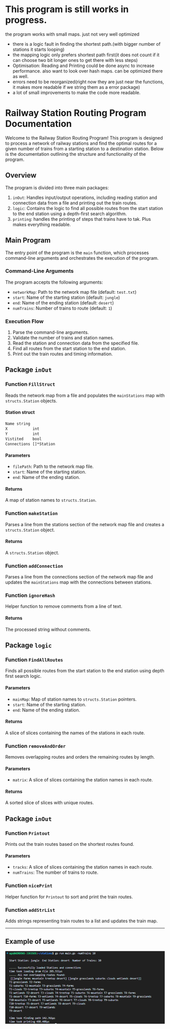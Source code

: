 # This program is still works in progress.

the program works with small maps. just not very well optimized

- there is a logic fault in finding the shortest path.(with bigger number of stations it starts looping)
- the mapping logic only prefers shortest path first(it does not count if it can choose two bit longer ones to get there with less steps)
- Optimisation: Reading and Printing could be done async to increase performance. also want to look over hash maps. can be optimized there as well.
- errors need to be reorganized(right now they are just near the functions, it makes more readable if we string them as a error package)
- a lot of small improvements to make the code more readable.



# Railway Station Routing Program Documentation

Welcome to the Railway Station Routing Program! This program is designed to process a network of railway stations and find the optimal routes for a given number of trains from a starting station to a destination station. Below is the documentation outlining the structure and functionality of the program.

## Overview

The program is divided into three main packages:

1. `inOut`: Handles input/output operations, including reading station and connection data from a file and printing out the train routes.
2. `logic`: Contains the logic to find all possible routes from the start station to the end station using a depth-first search algorithm.
3. `printing`: handles the printing of steps that trains have to tak. Plus makes everything readable.

## Main Program

The entry point of the program is the `main` function, which processes command-line arguments and orchestrates the execution of the program.

### Command-Line Arguments

The program accepts the following arguments:

- `networkMap`: Path to the network map file (default: `test.txt`)
- `start`: Name of the starting station (default: `jungle`)
- `end`: Name of the ending station (default: `desert`)
- `numTrains`: Number of trains to route (default: `1`)

### Execution Flow

1. Parse the command-line arguments.
2. Validate the number of trains and station names.
3. Read the station and connection data from the specified file.
4. Find all routes from the start station to the end station.
5. Print out the train routes and timing information.

## Package `inOut`

### Function `FillStruct`

Reads the network map from a file and populates the `mainStations` map with `structs.Station` objects.

#### Station struct


	Name string
	X           int
	Y           int
	Vistited    bool
	Connections []*Station

#### Parameters

- `filePath`: Path to the network map file.
- `start`: Name of the starting station.
- `end`: Name of the ending station.

#### Returns

A map of station names to `structs.Station`.

### Function `makeStation`

Parses a line from the stations section of the network map file and creates a `structs.Station` object.

#### Returns

A `structs.Station` object.

### Function `addConnection`

Parses a line from the connections section of the network map file and updates the `mainStations` map with the connections between stations.

### Function `ignoreHash`

Helper function to remove comments from a line of text.

#### Returns

The processed string without comments.

## Package `logic`

### Function `FindAllRoutes`

Finds all possible routes from the start station to the end station using depth first search logic.

#### Parameters

- `mainMap`: Map of station names to `structs.Station` pointers.
- `start`: Name of the starting station.
- `end`: Name of the ending station.

#### Returns

A slice of slices containing the names of the stations in each route.

### Function `removeAndOrder`

Removes overlapping routes and orders the remaining routes by length.

#### Parameters

- `matrix`: A slice of slices containing the station names in each route.

#### Returns

A sorted slice of slices with unique routes.

## Package `inOut`

### Function `Printout`

Prints out the train routes based on the shortest routes found.

#### Parameters

- `tracks`: A slice of slices containing the station names in each route.
- `numTrains`: The number of trains to route.

### Function `nicePrint`

Helper function for `Printout` to sort and print the train routes.

### Function `addStrList`

Adds strings representing train routes to a list and updates the train map.

---

## Example of use
![alt text](image.png)